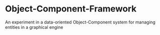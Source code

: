 Object-Component-Framework
==========================

An experiment in a data-oriented Object-Component system for managing entities in a graphical engine
